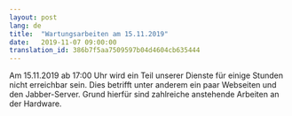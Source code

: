 ```yaml
---
layout: post
lang: de
title:  "Wartungsarbeiten am 15.11.2019"
date:   2019-11-07 09:00:00
translation_id: 386b7f5aa7509597b04d4604cb635444
---
```

Am 15.11.2019 ab 17:00 Uhr wird ein Teil unserer Dienste für einige Stunden nicht erreichbar sein. 
Dies betrifft unter anderem ein paar Webseiten und den Jabber-Server.
Grund hierfür sind zahlreiche anstehende Arbeiten an der Hardware. 




